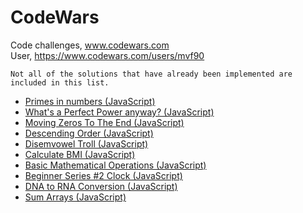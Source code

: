# CodeWars
Code challenges, www.codewars.com  
User, https://www.codewars.com/users/mvf90

``Not all of the solutions that have already been implemented are included in this list.``

- [Primes in numbers (JavaScript)](./JavaScript/Primes_in_numbers.js)
- [What's a Perfect Power anyway? (JavaScript)](./JavaScript/What_is_a_Perfect_Power_anyway.js)
- [Moving Zeros To The End (JavaScript)](./JavaScript/Moving_Zeros_To_The_End.js)
- [Descending Order (JavaScript)](./JavaScript/Descending_Order.js)
- [Disemvowel Troll (JavaScript)](./JavaScript/Disemvowel_Trolls.js)
- [Calculate BMI (JavaScript)](./JavaScript/Calculate_BMI.js)
- [Basic Mathematical Operations (JavaScript)](./JavaScript/Basic_Mathematical_Operations.js)
- [Beginner Series #2 Clock (JavaScript)](./JavaScript/Beginner_Series_%232_Clock.js)
- [DNA to RNA Conversion (JavaScript)](./JavaScript/DNA_to_RNA_Conversion.js)
- [Sum Arrays (JavaScript)](./JavaScript/sumArrays.js)